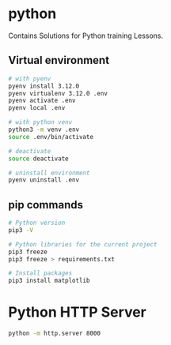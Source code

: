 # python
Contains Solutions for Python training Lessons.

## Virtual environment


```bash
# with pyenv
pyenv install 3.12.0
pyenv virtualenv 3.12.0 .env
pyenv activate .env
pyenv local .env

# with python venv
python3 -m venv .env
source .env/bin/activate

# deactivate
source deactivate

# uninstall environment
pyenv uninstall .env
```

## pip commands

```bash
# Python version
pip3 -V

# Python libraries for the current project
pip3 freeze
pip3 freeze > requirements.txt

# Install packages
pip3 install matplotlib

```

# Python HTTP Server

```bash
python -m http.server 8000
``` 
